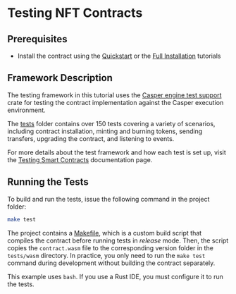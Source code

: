 # Testing NFT Contracts

## Prerequisites

- Install the contract using the [Quickstart](./quickstart-guide.md) or the [Full Installation](./full-installation-tutorial.md) tutorials

## Framework Description

The testing framework in this tutorial uses the [Casper engine test support](https://crates.io/crates/casper-engine-test-support) crate for testing the contract implementation against the Casper execution environment.

The [tests](../../../tests/) folder contains over 150 tests covering a variety of scenarios, including contract installation, minting and burning tokens, sending transfers, upgrading the contract, and listening to events.

For more details about the test framework and how each test is set up, visit the [Testing Smart Contracts](https://docs.casper.network/developers/writing-onchain-code/testing-contracts/) documentation page.

## Running the Tests

To build and run the tests, issue the following command in the project folder:

```bash
make test
```

The project contains a [Makefile](../../../Makefile), which is a custom build script that compiles the contract before running tests in _release_ mode. Then, the script copies the `contract.wasm` file to the corresponding version folder in the `tests/wasm` directory. In practice, you only need to run the `make test` command during development without building the contract separately.

This example uses `bash`. If you use a Rust IDE, you must configure it to run the tests.